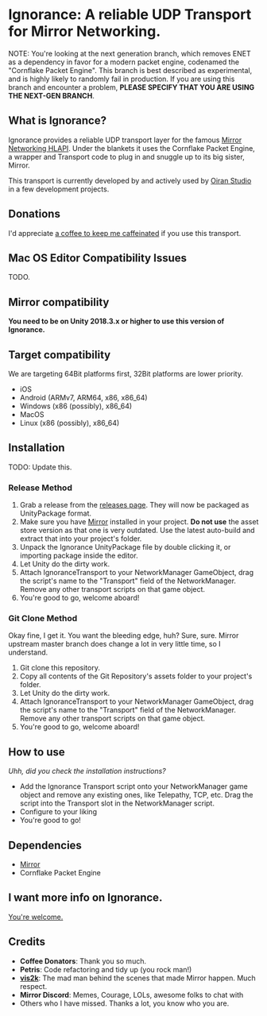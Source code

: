 # Ignorance: A reliable UDP Transport for Mirror Networking.
NOTE: You're looking at the next generation branch, which removes ENET as a dependency in favor for a modern packet engine, codenamed the "Cornflake Packet Engine".
This branch is best described as experimental, and is highly likely to randomly fail in production. If you are using this branch and encounter a problem, **PLEASE SPECIFY THAT YOU ARE USING THE NEXT-GEN BRANCH**.

## What is Ignorance?
Ignorance provides a reliable UDP transport layer for the famous [Mirror Networking HLAPI](https://github.com/vis2k/Mirror). 
Under the blankets it uses the Cornflake Packet Engine, a wrapper and Transport code to plug in and snuggle up to its big sister, Mirror.

This transport is currently developed by and actively used by [Oiran Studio](http://www.oiran.studio) in a few development projects.

## Donations
I'd appreciate [a coffee to keep me caffeinated](https://ko-fi.com/coburn) if you use this transport. 

## Mac OS Editor Compatibility Issues
TODO.

## Mirror compatibility
**You need to be on Unity 2018.3.x or higher to use this version of Ignorance.**

## Target compatibility
We are targeting 64Bit platforms first, 32Bit platforms are lower priority.
- iOS
- Android (ARMv7, ARM64, x86, x86_64)
- Windows (x86 (possibly), x86_64)
- MacOS
- Linux (x86 (possibly), x86_64)

## Installation
TODO: Update this.
### Release Method
1. Grab a release from the [releases page](https://github.com/SoftwareGuy/Ignorance/releases). They will now be packaged as UnityPackage format.
2. Make sure you have [Mirror](https://github.com/vis2k/Mirror) installed in your project. **Do not use** the asset store version as that one is very outdated. Use the latest auto-build and extract that into your project's folder.
3. Unpack the Ignorance UnityPackage file by double clicking it, or importing package inside the editor.
4. Let Unity do the dirty work.
5. Attach IgnoranceTransport to your NetworkManager GameObject, drag the script's name to the "Transport" field of the NetworkManager. Remove any other transport scripts on that game object.
6. You're good to go, welcome aboard!

### Git Clone Method
Okay fine, I get it. You want the bleeding edge, huh? Sure, sure. Mirror upstream master branch does change a lot in very little time, so I understand.
1. Git clone this repository.
2. Copy all contents of the Git Repository's assets folder to your project's folder.
3. Let Unity do the dirty work.
4. Attach IgnoranceTransport to your NetworkManager GameObject, drag the script's name to the "Transport" field of the NetworkManager. Remove any other transport scripts on that game object.
5. You're good to go, welcome aboard!

## How to use
*Uhh, did you check the installation instructions?*
- Add the Ignorance Transport script onto your NetworkManager game object and remove any existing ones, like Telepathy, TCP, etc. Drag the script into the Transport slot in the NetworkManager script.
- Configure to your liking
- You're good to go!

## Dependencies
- [Mirror](https://github.com/vis2k/Mirror)
- Cornflake Packet Engine

## I want more info on Ignorance.
[You're welcome.](https://vis2k.github.io/Mirror/Transports/Ignorance)

## Credits
- **Coffee Donators**: Thank you so much.
- **Petris**: Code refactoring and tidy up (you rock man!)
- **[vis2k](https://github.com/vis2k)**: The mad man behind the scenes that made Mirror happen. Much respect.
- **Mirror Discord**: Memes, Courage, LOLs, awesome folks to chat with
- Others who I have missed. Thanks a lot, you know who you are.
